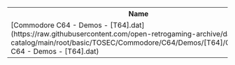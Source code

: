 <table>
<tr><th>Name</th><th>Size</th></tr>
<tr><td>[Commodore C64 - Demos - [T64].dat](https://raw.githubusercontent.com/open-retrogaming-archive/dat-catalog/main/root/basic/TOSEC/Commodore/C64/Demos/[T64]/Commodore C64 - Demos - [T64].dat)</td><td>6841004</td></tr>
</table>
